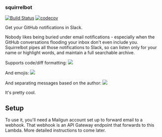 ### squirrelbot
[![Build Status](https://travis-ci.org/bjacobel/squirrelbot.svg?branch=master)](https://travis-ci.org/bjacobel/squirrelbot) [![codecov](https://codecov.io/gh/bjacobel/squirrelbot/branch/master/graph/badge.svg)](https://codecov.io/gh/bjacobel/squirrelbot)

Get your GitHub notifications in Slack.

Nobody likes being buried under email notifications - especially when the GitHub conversations flooding your inbox don't even include you. Squirrelbot pipes all those notifications to Slack, so can listen only for your name or highlight words, and maintain a full searchable archive.

Supports code/diff formatting:
![](https://i.bjacobel.com/20160823-mq9ff.png)

And emojis:
![](https://i.bjacobel.com/20160823-sgjrf.png)

And separating messages based on the author:
![](https://i.bjacobel.com/20160823-oe4jj.png)


It's pretty cool.


## Setup

To use it, you'll need a Mailgun account set up to forward email to a webhook. That webhook is an API Gateway endpoint that forwards to this Lambda. More detailed instructions to come later.
